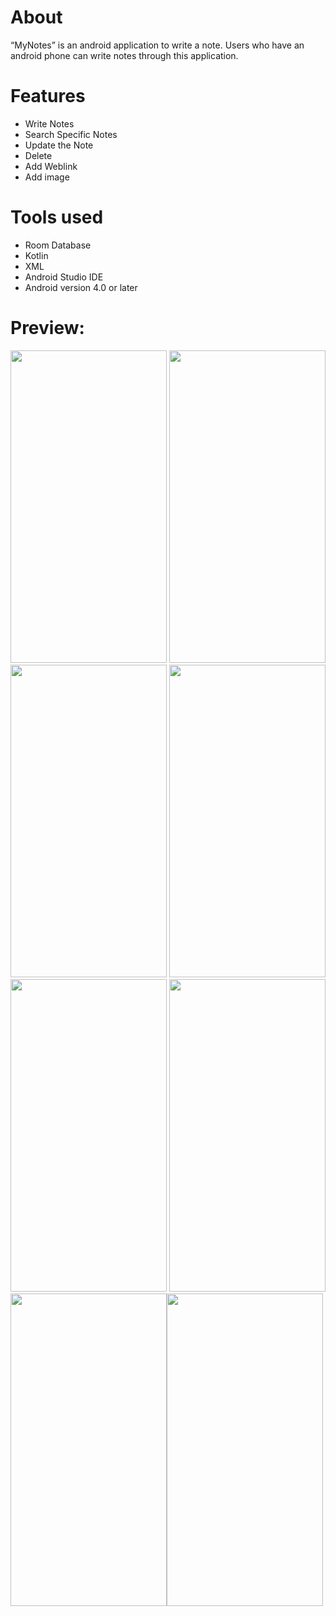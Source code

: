 # About
“MyNotes” is an android application to write a note. Users who have an android phone  can write notes through this application.

# Features
- Write Notes
- Search Specific Notes
- Update the Note
- Delete
- Add Weblink
- Add image

# Tools used
- Room Database
- Kotlin
- XML
- Android Studio IDE
- Android version 4.0 or later
   
# Preview:
<img src="https://user-images.githubusercontent.com/76728433/125677317-9d44606e-3ee5-4f7e-b64b-6d6564260dcb.jpg" width="250px" height="500px"> <img src="https://user-images.githubusercontent.com/76728433/125677327-bbc13ffb-76c3-42e1-b0cf-493c0a7be922.jpg" width="250px" height="500px"> <img src="https://user-images.githubusercontent.com/76728433/125677333-2970bb7f-8c0b-4120-bcf4-38568470c3c7.jpg" width="250px" height="500px"> <img src="https://user-images.githubusercontent.com/76728433/125677338-7fc0192c-ea59-4218-88fd-acc92802a680.jpg" width="250px" height="500px"> <img src="https://user-images.githubusercontent.com/76728433/125677352-b88b86fa-5053-4010-a943-2f87d02e9781.jpg" width="250px" height="500px"> <img src="https://user-images.githubusercontent.com/76728433/125677365-dc73489c-420e-42ca-8aba-c065167e8732.jpg" width="250px" height="500px"> <img src="https://user-images.githubusercontent.com/76728433/125677402-cf9b5972-2740-433f-a677-fcbd013f63d5.jpg" width="250px" height="500px"><img src="https://user-images.githubusercontent.com/76728433/125677388-dca54e5f-f746-42a5-b2bd-75b29467a22b.jpg" width="250px" height="500px">


